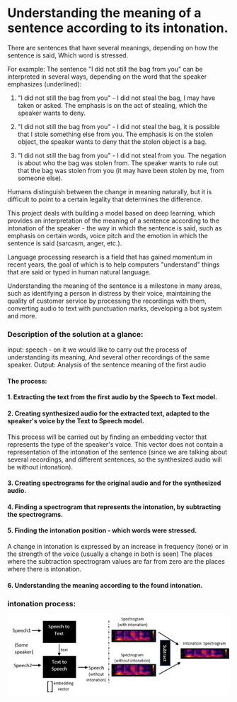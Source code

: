 # Understanding the meaning of a sentence according to its intonation.

There are sentences that have several meanings, depending on how the sentence is said, Which word is stressed.

For example:
The sentence "I did not still the bag from you" can be interpreted in several ways, depending on the word that the speaker emphasizes (underlined):

1. "I did not still the bag from you" - I did not steal the bag, I may have taken or asked.
The emphasis is on the act of stealing, which the speaker wants to deny.

2. "I did not still the bag from you" - I did not steal the bag, it is possible that I stole something else from you. The emphasis is on the stolen object, the speaker wants to deny that the stolen object is a bag.

3. "I did not still the bag from you" - I did not steal from you. The negation is about who the bag was stolen from. The speaker wants to rule out that the bag was stolen from you (it may have been stolen by me, from someone else).

Humans distinguish between the change in meaning naturally, but it is difficult to point to a certain legality that determines the difference.

This project deals with building a model based on deep learning, which provides an interpretation of the meaning of a sentence according to the intonation of the speaker - the way in which the sentence is said, such as emphasis on certain words, voice pitch and the emotion in which the sentence is said (sarcasm, anger, etc.).

Language processing research is a field that has gained momentum in recent years, the goal of which is to help computers "understand" things that are said or typed in human natural language.

Understanding the meaning of the sentence is a milestone in many areas, such as identifying a person in distress by their voice, maintaining the quality of customer service by processing the recordings with them, converting audio to text with punctuation marks, developing a bot system and more.

### Description of the solution at a glance:

input: speech - on it we would like to carry out the process of understanding its meaning,
        And several other recordings of the same speaker.
Output: Analysis of the sentence meaning of the first audio

#### The process:

#### 1. Extracting the text from the first audio by the Speech to Text model.

#### 2. Creating synthesized audio for the extracted text, adapted to the speaker's voice by the Text to Speech model.
This process will be carried out by finding an embedding vector that represents the type of the speaker's voice. This vector does not contain a representation of the intonation of the sentence (since we are talking about several recordings, and different sentences, so the synthesized audio will be without intonation).

#### 3. Creating spectrograms for the original audio and for the synthesized audio.

#### 4. Finding a spectrogram that represents the intonation, by subtracting the spectrograms.

#### 5. Finding the intonation position - which words were stressed.

A change in intonation is expressed by an increase in frequency (tone) or in the strength of the voice (usually a change in both is seen) The places where the subtraction spectrogram values are far from zero are the places where there is intonation.

#### 6. Understanding the meaning according to the found intonation.



### intonation process:

![](https://github.com/hila-wiesel/Intonation-Project/blob/main/pictures/process-diagram.png)



